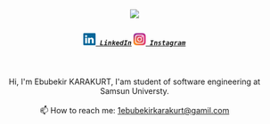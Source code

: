 <h1 align="center">
  <a href="https://git.io/typing-svg">
    <img src="https://readme-typing-svg.herokuapp.com/?lines=Hello,+There!+👋;This+is+Ebubekir+Karakurt....;Nice+to+meet+you!&center=true&size=40">
  </a>
</h1>

<h5 align="center">
  <code><a href="https://www.linkedin.com/in/ebubekir-karakurt-2b3635230/" title="LinkedIn Profile"><img width="22" src="images/linkedin.svg"> LinkedIn</a></code>
  <code><a href="https://www.instagram.com/ebubekrkarakurt/" title="Instagram Profile"><img width="22" src="images/instagram.svg"> Instagram</a></code>
</h5>
<br>
<p align="center">
  Hi, I'm Ebubekir KARAKURT, I'am student of software engineering at Samsun Universty.
  <br>
  <br>
  📫 How to reach me: <a href="mailto: 1ebubekirkarakurt@gmail.com">1ebubekirkarakurt@gamil.com</a>
</p>
